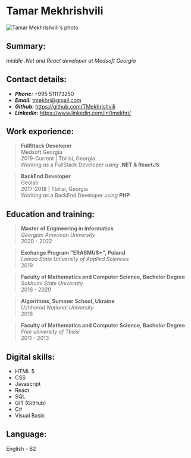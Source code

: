 # Tamar Mekhrishvili
![Tamar Mekhrishvili's photo](https://avatars.githubusercontent.com/u/30566356?s=400&u=687a885e44bab31eee64aae2a14999505c42569b&v=4)

## Summary:
_middle .Net and React developer at Medsoft Georgia_

## Contact details:
* **_Phone:_**  +995 511173250
* **_Email:_**  tmekhri@gmail.com
* **_Github:_** https://github.com/TMekhrishvili
* **_LinkedIn:_** https://www.linkedin.com/in/tmekhri/

## Work experience:  

> **FullStack Developer**  
Medsoft Georgia  
2019-Current | Tbilisi, Georgia  
_Working as_ a FullStack Developer _using_ **.NET & ReactJS**  

> **BackEnd Developer**  
Geolab  
2017-2018 | Tbilisi, Georgia  
_Working as_ a BackEnd Developer _using_ **PHP**  

## Education and training:  
> **Master of Engineering in Informatics**  
_Georgian American University_  
2020 - 2022  
  
> **Exchange Program "ERASMUS+", Poland**  
_Lomza State University of Applied Sciences_  
2019   
  
> **Faculty of Mathematics and Computer Science, Bachelor Degree**  
_Sokhumi State University_  
2016 - 2020  
  
  > **Algorithms, Summer School, Ukraine**  
_Uzhhorod National University_  
2018  
  
  > **Faculty of Mathematics and Computer Science, Bachelor Degree**  
_Free university of Tbilisi_  
2011 - 2013   
 
## Digital skills:  
* HTML 5
* CSS
* Javascript
* React
* SQL
* GIT (GitHub)
* C#
* Visual Basic

## Language:
English - B2